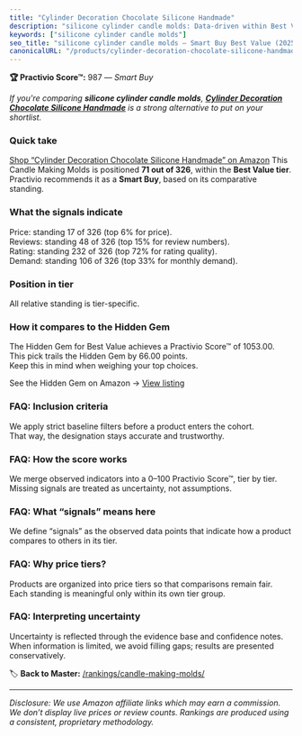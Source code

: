 ```yaml
---
title: "Cylinder Decoration Chocolate Silicone Handmade"
description: "silicone cylinder candle molds: Data-driven within Best Value ranking using the Practivio Score™. Positioned by quality, value, demand, findability, momentum."
keywords: ["silicone cylinder candle molds"]
seo_title: "silicone cylinder candle molds — Smart Buy Best Value (2025)"
canonicalURL: "/products/cylinder-decoration-chocolate-silicone-handmade-B0B9B8KJSD/"
---
```


**🏆 Practivio Score™:** 987 — _Smart Buy_


*If you're comparing **silicone cylinder candle molds**, **[Cylinder Decoration Chocolate Silicone Handmade](https://www.amazon.com/dp/B0B9B8KJSD?tag=practivio-20)** is a strong alternative to put on your shortlist.*
### Quick take
[Shop “Cylinder Decoration Chocolate Silicone Handmade” on Amazon](https://www.amazon.com/dp/B0B9B8KJSD?tag=practivio-20)
This Candle Making Molds is positioned **71 out of 326**, within the **Best Value tier**.  
Practivio recommends it as a **Smart Buy**, based on its comparative standing.

### What the signals indicate
Price: standing 17 of 326 (top 6% for price).  
Reviews: standing 48 of 326 (top 15% for review numbers).  
Rating: standing 232 of 326 (top 72% for rating quality).  
Demand: standing 106 of 326 (top 33% for monthly demand).

### Position in tier
All relative standing is tier-specific.

### How it compares to the Hidden Gem
The Hidden Gem for Best Value achieves a Practivio Score™ of 1053.00.  
This pick trails the Hidden Gem by 66.00 points.  
Keep this in mind when weighing your top choices.  

See the Hidden Gem on Amazon → [View listing](https://www.amazon.com/dp/B07PM3XRXY?tag=practivio-20)

### FAQ: Inclusion criteria
We apply strict baseline filters before a product enters the cohort.  
That way, the designation stays accurate and trustworthy.

### FAQ: How the score works
We merge observed indicators into a 0–100 Practivio Score™, tier by tier.  
Missing signals are treated as uncertainty, not assumptions.

### FAQ: What “signals” means here
We define “signals” as the observed data points that indicate how a product compares to others in its tier.

### FAQ: Why price tiers?
Products are organized into price tiers so that comparisons remain fair.  
Each standing is meaningful only within its own tier group.

### FAQ: Interpreting uncertainty
Uncertainty is reflected through the evidence base and confidence notes.  
When information is limited, we avoid filling gaps; results are presented conservatively.


🏷️ **Back to Master:** [/rankings/candle-making-molds/](/rankings/candle-making-molds/)

---
_Disclosure: We use Amazon affiliate links which may earn a commission. We don’t display live prices or review counts. Rankings are produced using a consistent, proprietary methodology._
